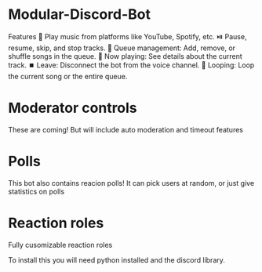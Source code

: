# Modular-Discord-Bot

Features
🎵 Play music from platforms like YouTube, Spotify, etc.
⏯️ Pause, resume, skip, and stop tracks.
📜 Queue management: Add, remove, or shuffle songs in the queue.
📌 Now playing: See details about the current track.
⏹️ Leave: Disconnect the bot from the voice channel.
🔁 Looping: Loop the current song or the entire queue.

# Moderator controls
These are coming! But will include auto moderation and timeout features

# Polls
This bot also contains reacion polls! It can pick users at random, or just give statistics on polls

# Reaction roles
Fully cusomizable reaction roles

To install this you will need python installed and the discord library.

